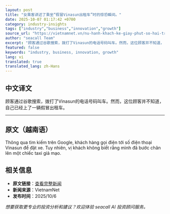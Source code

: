 ```yaml
---
layout: post
title: "女乘客讲述了乘坐“假冒Vinasun出租车”时的惊恐瞬间。"
date: 2025-10-07 01:17:42 +0700
category: industry-insights
tags: ["industry","business","innovation","growth"]
source_url: "https://vietnamnet.vn/nu-hanh-khach-ke-giay-phut-so-hai-tren-taxi-vinasun-gia-2449627.html"
author: "seacall Team"
excerpt: "顾客通过谷歌搜索，拨打了Vinasun的电话号码叫车。然而，这位顾客并不知道，自己已经上了一辆假冒出租车。..."
featured: false
keywords: "industry, business, innovation, growth"
lang: vi
translated: true
translated_lang: zh-Hans
---
```


## 中文译文

顾客通过谷歌搜索，拨打了Vinasun的电话号码叫车。然而，这位顾客并不知道，自己已经上了一辆假冒出租车。

---

## 原文（越南语）

Thông qua tìm kiếm trên Google, khách hàng gọi điện tới số điện thoại Vinasun để đặt xe. Tuy nhiên, vị khách không biết rằng mình đã bước chân lên một chiếc taxi giả mạo.

## 相关信息

- **原文链接**：[查看完整新闻](https://vietnamnet.vn/nu-hanh-khach-ke-giay-phut-so-hai-tren-taxi-vinasun-gia-2449627.html)
- **新闻来源**：VietnamNet
- **发布时间**：2025/10/6

*想要获取更专业的投资分析和建议？欢迎体验 seacall AI 投资顾问服务。*